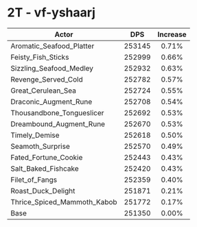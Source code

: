 # 2T - vf-yshaarj
| Actor | DPS | Increase |
|---|:---:|:---:|
|Aromatic_Seafood_Platter|253145|0.71%|
|Feisty_Fish_Sticks|252999|0.66%|
|Sizzling_Seafood_Medley|252932|0.63%|
|Revenge_Served_Cold|252782|0.57%|
|Great_Cerulean_Sea|252724|0.55%|
|Draconic_Augment_Rune|252708|0.54%|
|Thousandbone_Tongueslicer|252692|0.53%|
|Dreambound_Augment_Rune|252670|0.53%|
|Timely_Demise|252618|0.50%|
|Seamoth_Surprise|252570|0.49%|
|Fated_Fortune_Cookie|252443|0.43%|
|Salt_Baked_Fishcake|252420|0.43%|
|Filet_of_Fangs|252359|0.40%|
|Roast_Duck_Delight|251871|0.21%|
|Thrice_Spiced_Mammoth_Kabob|251772|0.17%|
|Base|251350|0.00%|
